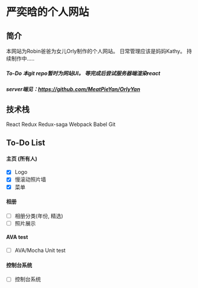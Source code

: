 # 严奕晗的个人网站
## 简介
本网站为Robin爸爸为女儿Orly制作的个人网站。
日常管理应该是妈妈Kathy。
持续制作中.....

##### To-Do 本git repo暂时为网站UI。 等完成后尝试服务器端渲染react
##### server端见：https://github.com/MeatPieYan/OrlyYan

## 技术栈
React Redux Redux-saga Webpack Babel Git

## To-Do List
#### 主页 (所有人)
- [x] Logo
- [x] 慢滚动照片墙
- [x] 菜单

#### 相册
- [ ] 相册分类(年份, 精选)
- [ ] 照片展示

#### AVA test
- [ ] AVA/Mocha Unit test

#### 控制台系统
- [ ] 控制台系统
